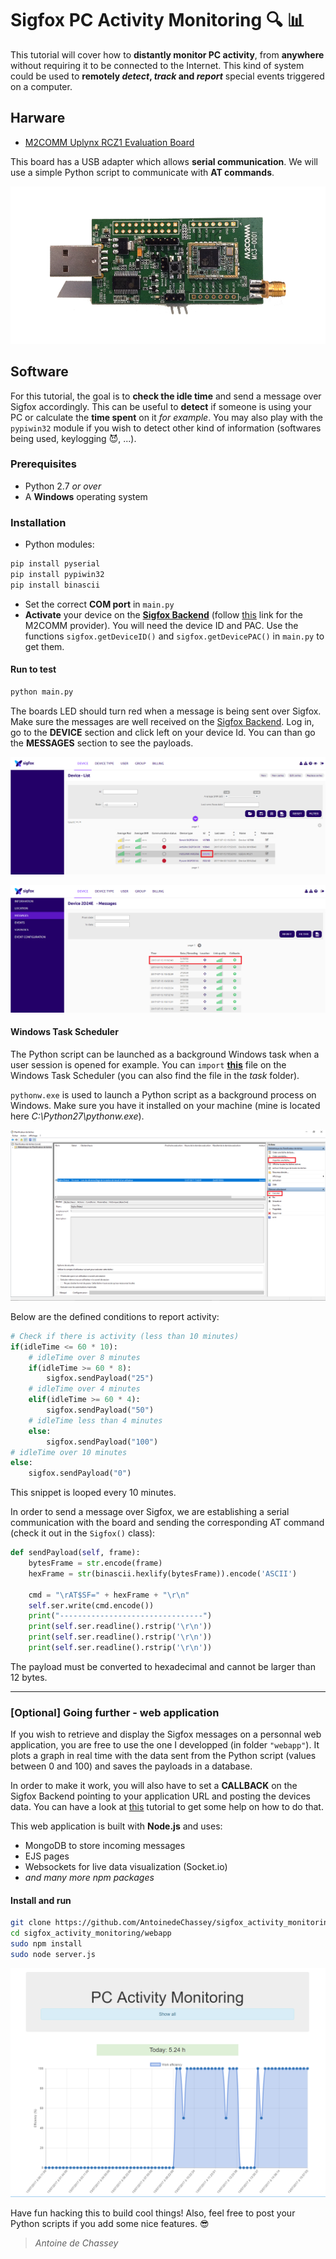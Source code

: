 # Sigfox PC Activity Monitoring :mag: :bar_chart:

This tutorial will cover how to __distantly monitor PC activity__, from __anywhere__ without requiring it to be connected to the Internet. This kind of system could be used to __remotely _detect_, _track_ and _report___ special events triggered on a computer.

## Harware
- [M2COMM Uplynx RCZ1 Evaluation Board](https://www.m2comm.co/fr/portfolio-view/uplynx-rcz1/)

This board has a USB adapter which allows __serial communication__. We will use a simple Python script to communicate with __AT commands__.

<p align="center">
    <img src="img/RCZ1.png">
</p>

## Software
For this tutorial, the goal is to __check the idle time__ and send a message over Sigfox accordingly. This can be useful to __detect__ if someone is using your PC or calculate the __time spent__ on it _for example_. You may also play with the `pypiwin32` module if you wish to detect other kind of information (softwares being used, keylogging :smiling_imp:, ...).

### Prerequisites
- Python 2.7 _or over_
- A __Windows__ operating system

### Installation
- Python modules:
``` Bash
pip install pyserial
pip install pypiwin32
pip install binascii
```
- Set the correct __COM port__ in `main.py`
- __Activate__ your device on the __[Sigfox Backend](https://backend.sigfox.com/activate)__ (follow [this](https://backend.sigfox.com/activate/m2comm) link for the M2COMM provider). You will need the device ID and PAC. Use the functions `sigfox.getDeviceID()` and `sigfox.getDevicePAC()` in `main.py` to get them.

#### Run to test
``` Bash
python main.py
```

The boards LED should turn red when a message is being sent over Sigfox.
Make sure the messages are well received on the [Sigfox Backend](https://backend.sigfox.com/device/list). Log in, go to the __DEVICE__ section and click left on your device Id. You can than go the __MESSAGES__ section to see the payloads.

<p align="center">
    <img src="img/devices.png">
</p>

<p align="center">
    <img src="img/messages.png">
</p>

#### Windows Task Scheduler
The Python script can be launched as a background Windows task when a user session is opened for example. You can `import` __[this](https://github.com/AntoinedeChassey/sigfox_activity_monitoring/blob/master/task/task.xml)__ file on the Windows Task Scheduler (you can also find the file in the _task_ folder).

`pythonw.exe` is used to launch a Python script as a background process on Windows. Make sure you have it installed on your machine (mine is located here _C:\Python27\pythonw.exe_).

<p align="center">
    <img src="img/scheduler.png">
</p>

Below are the defined conditions to report activity:

``` Python
# Check if there is activity (less than 10 minutes)
if(idleTime <= 60 * 10):
    # idleTime over 8 minutes
    if(idleTime >= 60 * 8):
        sigfox.sendPayload("25")
    # idleTime over 4 minutes
    elif(idleTime >= 60 * 4):
        sigfox.sendPayload("50")
    # idleTime less than 4 minutes
    else:
        sigfox.sendPayload("100")
# idleTime over 10 minutes
else:
    sigfox.sendPayload("0")
```
This snippet is looped every 10 minutes.

In order to send a message over Sigfox, we are establishing a serial communication with the board and sending the corresponding AT command (check it out in the `Sigfox()` class):

``` Python
def sendPayload(self, frame):
    bytesFrame = str.encode(frame)
    hexFrame = str(binascii.hexlify(bytesFrame)).encode('ASCII')

    cmd = "\rAT$SF=" + hexFrame + "\r\n"
    self.ser.write(cmd.encode())
    print("--------------------------------")
    print(self.ser.readline().rstrip('\r\n'))
    print(self.ser.readline().rstrip('\r\n'))
    print(self.ser.readline().rstrip('\r\n'))
```

The payload must be converted to hexadecimal and cannot be larger than 12 bytes.

___

### [Optional] Going further - web application
If you wish to retrieve and display the Sigfox messages on a personnal web application, you are free to use the one I developped (in folder `"webapp"`). It plots a graph in real time with the data sent from the Python script (values between 0 and 100) and saves the payloads in a database.

In order to make it work, you will also have to set a __CALLBACK__ on the Sigfox Backend pointing to your application URL and posting the devices data. You can have a look at [this](https://www.hackster.io/antoine-de-chassey/sigfox-texting-with-sipy-3316b4) tutorial to get some help on how to do that.

This web application is built with __Node.js__ and uses:
- MongoDB to store incoming messages
- EJS pages
- Websockets for live data visualization (Socket.io)
- _and many more npm packages_

#### Install and run
``` Bash
git clone https://github.com/AntoinedeChassey/sigfox_activity_monitoring
cd sigfox_activity_monitoring/webapp
sudo npm install
sudo node server.js
```

<p align="center">
    <img src="img/webapp.png">
</p>

Have fun hacking this to build cool things! Also, feel free to post your Python scripts if you add some nice features. :sunglasses:


> *Antoine de Chassey*
